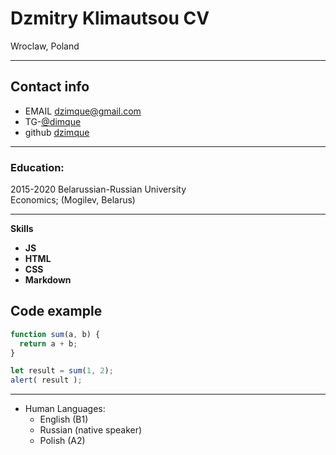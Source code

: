 # **Dzmitry Klimautsou CV**
Wroclaw, Poland


-------------------     ----------------------------
## Contact info
* EMAIL  dzimque@gmail.com
* TG-[@dimque](https://t.me/dimque)
* github  [dzimque](https://dzimque.github.io/rsschool-cv/cv)

---------
### Education:
2015-2020
Belarussian-Russian University   
Economics; (Mogilev, Belarus)

----------------------------------------
 **Skills**
* __JS__
* __HTML__
* __CSS__
* __Markdown__  

Code example
----------------------------------------

```javascript
function sum(a, b) {
  return a + b;
}

let result = sum(1, 2);
alert( result );
```
----------------------------------------
* Human Languages:
     * English (B1)
     * Russian (native speaker)
     * Polish (A2)